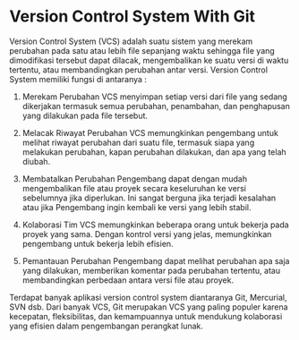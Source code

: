 # Version Control System With Git

Version Control System (VCS) adalah suatu sistem yang merekam perubahan pada satu atau lebih file sepanjang waktu sehingga file yang dimodifikasi tersebut dapat dilacak, mengembalikan ke suatu versi di waktu tertentu, atau membandingkan perubahan antar versi. Version Control System memiliki fungsi di antaranya :

1. Merekam Perubahan
VCS menyimpan setiap versi dari file yang sedang dikerjakan termasuk semua perubahan, penambahan, dan penghapusan yang dilakukan pada file tersebut.

2. Melacak Riwayat Perubahan
VCS memungkinkan pengembang untuk melihat riwayat perubahan dari suatu file, termasuk siapa yang melakukan perubahan, kapan perubahan dilakukan, dan apa yang telah diubah.

3. Membatalkan Perubahan
Pengembang dapat dengan mudah mengembalikan file atau proyek secara keseluruhan ke versi sebelumnya jika diperlukan. Ini sangat berguna jika terjadi kesalahan atau jika Pengembang ingin kembali ke versi yang lebih stabil.

4. Kolaborasi Tim
VCS memungkinkan beberapa orang untuk bekerja pada proyek yang sama. Dengan kontrol versi yang jelas, memungkinkan pengembang untuk bekerja lebih efisien.

5. Pemantauan Perubahan
Pengembang dapat melihat perubahan apa saja yang dilakukan, memberikan komentar pada perubahan tertentu, atau membandingkan perbedaan antara versi file atau proyek.

Terdapat banyak aplikasi version control system diantaranya Git, Mercurial, SVN dsb. Dari banyak VCS, Git merupakan VCS yang paling populer karena kecepatan, fleksibilitas, dan kemampuannya untuk mendukung kolaborasi yang efisien dalam pengembangan perangkat lunak.

